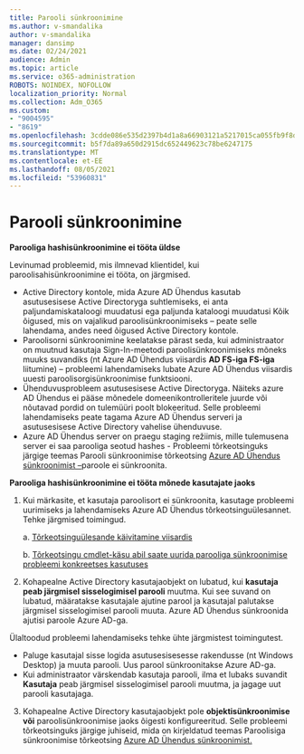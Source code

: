 ```yaml
---
title: Parooli sünkroonimine
ms.author: v-smandalika
author: v-smandalika
manager: dansimp
ms.date: 02/24/2021
audience: Admin
ms.topic: article
ms.service: o365-administration
ROBOTS: NOINDEX, NOFOLLOW
localization_priority: Normal
ms.collection: Adm_O365
ms.custom:
- "9004595"
- "8619"
ms.openlocfilehash: 3cdde086e535d2397b4d1a8a66903121a5217015ca055fb9f8d025b0842f044b
ms.sourcegitcommit: b5f7da89a650d2915dc652449623c78be6247175
ms.translationtype: MT
ms.contentlocale: et-EE
ms.lasthandoff: 08/05/2021
ms.locfileid: "53960831"
---
```

# <a name="password-synchronization"></a>Parooli sünkroonimine

**Parooliga hashisünkroonimine ei tööta üldse**

Levinumad probleemid, mis ilmnevad klientidel, kui paroolisahisünkroonimine ei tööta, on järgmised.

- Active Directory kontole, mida Azure AD Ühendus kasutab asutusesisese Active Directoryga  suhtlemiseks,  ei anta paljundamiskataloogi muudatusi ega paljunda kataloogi muudatusi Kõik õigused, mis on vajalikud paroolisünkroonimiseks – peate selle lahendama, andes need õigused Active Directory kontole.
- Paroolisorni sünkroonimine keelatakse pärast seda, kui  administraator on muutnud kasutaja Sign-In-meetodi paroolisünkroonimiseks mõneks muuks suvandiks (nt Azure  AD Ühendus viisardis **AD FS-iga FS-iga** liitumine) – probleemi lahendamiseks lubate Azure AD Ühendus viisardis uuesti paroolisorgisünkroonimise funktsiooni.
- Ühenduvusprobleem asutusesisese Active Directoryga. Näiteks azure AD Ühendus ei pääse mõnedele domeenikontrolleritele [](https://docs.microsoft.com/azure/active-directory/hybrid/reference-connect-ports) juurde või nõutavad pordid on tulemüüri poolt blokeeritud. Selle probleemi lahendamiseks peate tagama Azure AD Ühendus serveri ja asutusesisese Active Directory vahelise ühenduvuse.
- Azure AD Ühendus server on praegu staging režiimis, mille tulemusena server ei saa parooliga seotud hashes - Probleemi tõrkeotsinguks järgige teemas Parooli sünkroonimise tõrkeotsing [Azure AD Ühendus sünkroonimist –](https://docs.microsoft.com/azure/active-directory/hybrid/tshoot-connect-password-hash-synchronization)paroole ei sünkroonita.

**Parooliga hashisünkroonimine ei tööta mõnede kasutajate jaoks**

1. Kui märkasite, et kasutaja paroolisort ei  sünkroonita, kasutage probleemi uurimiseks ja lahendamiseks Azure AD Ühendus tõrkeotsinguülesannet. Tehke järgmised toimingud.

    a. [Tõrkeotsinguülesande käivitamine viisardis](https://docs.microsoft.com/azure/active-directory/hybrid/tshoot-connect-objectsync)

    b. [Tõrkeotsingu cmdlet-käsu abil saate uurida parooliga sünkroonimise probleemi konkreetses kasutuses](https://docs.microsoft.com/azure/active-directory/hybrid/tshoot-connect-password-hash-synchronization)

2. Kohapealne Active Directory kasutajaobjekt on lubatud, kui **kasutaja peab järgmisel sisselogimisel parooli** muutma. Kui see suvand on lubatud, määratakse kasutajale ajutine parool ja kasutajal palutakse järgmisel sisselogimisel parooli muuta. Azure AD Ühendus sünkroonida ajutisi paroole Azure AD-ga.

Ülaltoodud probleemi lahendamiseks tehke ühte järgmistest toimingutest.

- Paluge kasutajal sisse logida asutusesisesesse rakendusse (nt Windows Desktop) ja muuta parooli. Uus parool sünkroonitakse Azure AD-ga.
- Kui administraator värskendab kasutaja parooli, ilma et lubaks suvandit **Kasutaja** peab järgmisel sisselogimisel parooli muutma, ja jagage uut parooli kasutajaga.

3. Kohapealne Active Directory kasutajaobjekt pole **objektisünkroonimise või** paroolisünkroonimise jaoks õigesti konfigureeritud. Selle probleemi tõrkeotsinguks järgige juhiseid, mida on kirjeldatud teemas Paroolisiga sünkroonimise tõrkeotsing [Azure AD Ühendus sünkroonimist.](https://docs.microsoft.com/azure/active-directory/hybrid/tshoot-connect-password-hash-synchronization)







